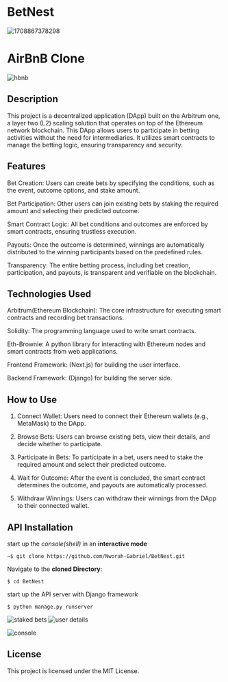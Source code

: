 # BetNest

![1708867378298](https://github.com/Nworah-Gabriel/BetNest/assets/99169106/b18286ef-e48c-4787-9ac3-8b79338e8540)

# AirBnB Clone

![hbnb](https://user-images.githubusercontent.com/59466195/183268975-648aa48a-76f1-486d-8e55-b335e4279a9e.png)

## Description
This project is a decentralized application (DApp) built on the Arbitrum one, a layer two (L2) scaling solution that operates on top of the Ethereum network blockchain. This DApp allows users to participate in betting activities without the need for intermediaries. It utilizes smart contracts to manage the betting logic, ensuring transparency and security.

## Features
Bet Creation: Users can create bets by specifying the conditions, such as the event, outcome options, and stake amount.

Bet Participation: Other users can join existing bets by staking the required amount and selecting their predicted outcome.

Smart Contract Logic: All bet conditions and outcomes are enforced by smart contracts, ensuring trustless execution.

Payouts: Once the outcome is determined, winnings are automatically distributed to the winning participants based on the predefined rules.

Transparency: The entire betting process, including bet creation, participation, and payouts, is transparent and verifiable on the blockchain.

## Technologies Used
Arbitrum(Ethereum Blockchain): The core infrastructure for executing smart contracts and recording bet transactions.

Solidity: The programming language used to write smart contracts.

Eth-Brownie: A python library for interacting with Ethereum nodes and smart contracts from web applications.

Frontend Framework: (Next.js) for building the user interface.

Backend Framework: (Django) for building the server side.

## How to Use
1. Connect Wallet: Users need to connect their Ethereum wallets (e.g., MetaMask) to the DApp.

2. Browse Bets: Users can browse existing bets, view their details, and decide whether to participate.

3. Participate in Bets: To participate in a bet, users need to stake the required amount and select their predicted outcome.

4. Wait for Outcome: After the event is concluded, the smart contract determines the outcome, and payouts are automatically processed.

5. Withdraw Winnings: Users can withdraw their winnings from the DApp to their connected wallet.

## API Installation
start up the *console(shell)* in an **interactive mode**

```
~$ git clone https://github.com/Nworah-Gabriel/BetNest.git
```

Navigate to the **cloned Directory**:

```
$ cd BetNest
```

start up the API server with Django framework

```
$ python manage.py runserver
```
![staked bets](https://github.com/Nworah-Gabriel/BetNest/assets/99169106/a5be84e6-dcd3-4d3a-8eb8-9f661bc5ecb8)
![user details](https://github.com/Nworah-Gabriel/BetNest/assets/99169106/c035d988-4dc5-4581-ba15-f3103fde5ed2)

![console](https://user-images.githubusercontent.com/59466195/183268981-14576f75-aa4a-4a4b-b25f-c02f551ec91f.png)

## License
This project is licensed under the MIT License.
